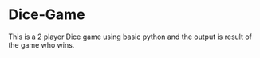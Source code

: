 # Dice-Game
This is a 2 player Dice game using basic python and the output is result of the game who wins.
